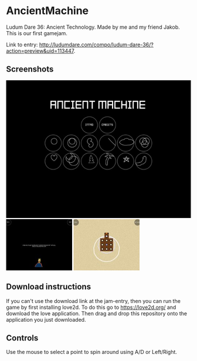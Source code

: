 # AncientMachine
Ludum Dare 36: Ancient Technology.
Made by me and my friend Jakob. This is our first gamejam. 

Link to entry: http://ludumdare.com/compo/ludum-dare-36/?action=preview&uid=113447.

## Screenshots
![Alt text](title.jpg?raw=true)
![Alt text](intro.jpg?raw=true)
![Alt text](gameplay.jpg?raw=true)

## Download instructions
If you can't use the download link at the jam-entry, then you can run the game by first installing love2d. To do this go to https://love2d.org/ and download the love application. Then drag and drop this repository onto the application you just downloaded. 

## Controls
Use the mouse to select a point to spin around using A/D or Left/Right.
